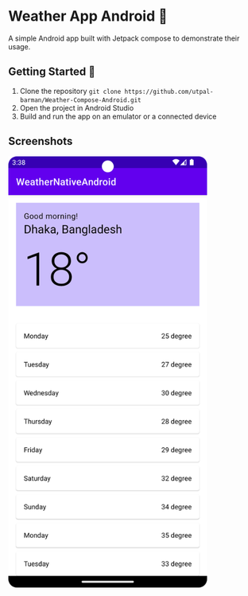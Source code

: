# Weather App Android 🚀

A simple Android app built with Jetpack compose to demonstrate their usage.

## Getting Started 🚶‍

1. Clone the repository `git clone https://github.com/utpal-barman/Weather-Compose-Android.git`
2. Open the project in Android Studio
3. Build and run the app on an emulator or a connected device

## Screenshots

<img src="https://raw.githubusercontent.com/utpal-barman/Weather-Compose-Android/develop/readme/readme-image.png" width="400px"/>